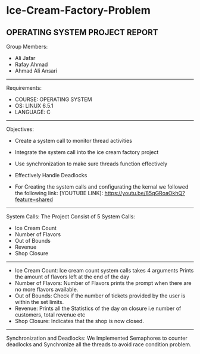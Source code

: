 # Ice-Cream-Factory-Problem

OPERATING SYSTEM PROJECT REPORT
----------------------------------------------------------------------------------------------------------------
Group Members:
- Ali Jafar 
- Rafay Ahmad 
- Ahmad Ali Ansari
----------------------------------------------------------------------------------------------------------------
Requirements:
- COURSE: OPERATING SYSTEM
- OS: LINUX 6.5.1
- LANGUAGE: C
----------------------------------------------------------------------------------------------------------------
Objectives:
- Create a system call to monitor thread activities
- Integrate the system call into the ice cream factory project
- Use synchronization to make sure threads function effectively
- Effectively Handle Deadlocks

- For Creating the system calls and configurating the kernal we followed the following link:
  [YOUTUBE LINK]: https://youtu.be/85qGRoaOkhQ?feature=shared

----------------------------------------------------------------------------------------------------------------
System Calls:
The Project Consist of 5 System Calls:
- Ice Cream Count
- Number of Flavors
- Out of Bounds
- Revenue
- Shop Closure
----------------------------------------------------------------------------------------------------------------
-  Ice Cream Count:
Ice cream count system calls takes 4 arguments Prints the amount of flavors left at the end of the day
- Number of Flavors:
Number of Flavors prints the prompt when there are no more flavors available.
- Out of Bounds:
Check if the number of tickets provided by the user is within the set limits.
- Revenue:
Prints all the Statistics of the day on closure i.e number of customers, total revenue etc
- Shop Closure:
Indicates that the shop is now closed.
----------------------------------------------------------------------------------------------------------------
Synchronization and Deadlocks:
We Implemented Semaphores to counter deadlocks and Synchronize all the threads to avoid race condition problem.
